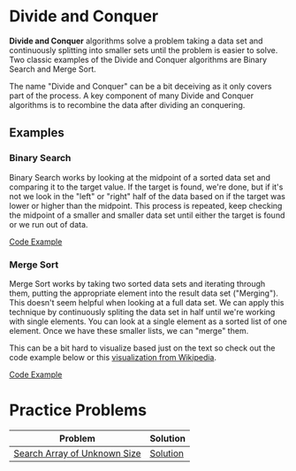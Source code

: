 # Divide and Conquer
**Divide and Conquer** algorithms solve a problem taking a data set and continuously splitting into smaller sets until the problem is easier to solve. Two classic examples of the Divide and Conquer algorithms are Binary Search and Merge Sort.

The name "Divide and Conquer" can be a bit deceiving as it only covers part of the process. A key component of many Divide and Conquer algorithms is to recombine the data after dividing an conquering.


## Examples
### Binary Search
Binary Search works by looking at the midpoint of a sorted data set and comparing it to the target value. If the target is found, we're done, but if it's not we look in the "left" or "right" half of the data based on if the target was lower or higher than the midpoint. This process is repeated, keep checking the midpoint of a smaller and smaller data set until either the target is found or we run out of data.

[Code Example](examples/binarySearch.ts)

### Merge Sort
Merge Sort works by taking two sorted data sets and iterating through them, putting the appropriate element into the result data set ("Merging"). This doesn't seem helpful when looking at a full data set. We can apply this technique by continuously spliting the data set in half until we're working with single elements. You can look at a single element as a sorted list of one element. Once we have these smaller lists, we can "merge" them. 

This can be a bit hard to visualize based just on the text so check out the code example below or this [visualization from Wikipedia](https://en.wikipedia.org/wiki/Merge_sort#/media/File:Merge-sort-example-300px.gif).

[Code Example](examples/mergeSort.ts)

# Practice Problems
| Problem | Solution |
|---|---|
| [Search Array of Unknown Size](https://leetcode.com/problems/search-in-a-sorted-array-of-unknown-size/) | [Solution](https://github.com/bmanley91/practice-problems/blob/main/arrays-and-strings/SearchArrayOfUnknownSize.java) |